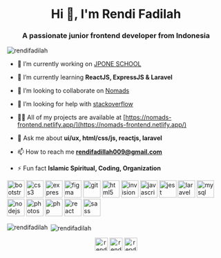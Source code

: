 <h1 align="center">Hi 👋, I'm Rendi Fadilah</h1>
<h3 align="center">A passionate junior frontend developer from Indonesia</h3>

<p align="left"> <img src="https://komarev.com/ghpvc/?username=rendifadilah" alt="rendifadilah" /> </p>

- 🔭 I’m currently working on [JPONE SCHOOL](comingsoon)

- 🌱 I’m currently learning **ReactJS, ExpressJS & Laravel**

- 👯 I’m looking to collaborate on [Nomads](https://nomads-frontend.netlify.app/)

- 🤝 I’m looking for help with [stackoverflow](https://stackoverflow.com/)

- 👨‍💻 All of my projects are available at [https://nomads-frontend.netlify.app/](https://nomads-frontend.netlify.app/)

- 💬 Ask me about **ui/ux, html/css/js, reactjs, laravel**

- 📫 How to reach me **rendifadillah009@gmail.com**

- ⚡ Fun fact **Islamic Spiritual, Coding, Organization**

<p align="left"><img src="https://devicons.github.io/devicon/devicon.git/icons/bootstrap/bootstrap-plain.svg" alt="bootstrap" width="40" height="40"/> <img src="https://devicons.github.io/devicon/devicon.git/icons/css3/css3-original-wordmark.svg" alt="css3" width="40" height="40"/> <img src="https://devicons.github.io/devicon/devicon.git/icons/express/express-original-wordmark.svg" alt="express" width="40" height="40"/> <img src="https://www.vectorlogo.zone/logos/figma/figma-icon.svg" alt="figma" width="40" height="40"/> <img src="https://www.vectorlogo.zone/logos/git-scm/git-scm-icon.svg" alt="git" width="40" height="40"/> <img src="https://devicons.github.io/devicon/devicon.git/icons/html5/html5-original-wordmark.svg" alt="html5" width="40" height="40"/> <img src="https://www.vectorlogo.zone/logos/invisionapp/invisionapp-icon.svg" alt="invision" width="40" height="40"/> <img src="https://devicons.github.io/devicon/devicon.git/icons/javascript/javascript-original.svg" alt="javascript" width="40" height="40"/> <img src="https://www.vectorlogo.zone/logos/jestjsio/jestjsio-icon.svg" alt="jest" width="40" height="40"/> <img src="https://devicons.github.io/devicon/devicon.git/icons/laravel/laravel-plain-wordmark.svg" alt="laravel" width="40" height="40"/> <img src="https://devicons.github.io/devicon/devicon.git/icons/mysql/mysql-original-wordmark.svg" alt="mysql" width="40" height="40"/> <img src="https://devicons.github.io/devicon/devicon.git/icons/nodejs/nodejs-original-wordmark.svg" alt="nodejs" width="40" height="40"/> <img src="https://devicons.github.io/devicon/devicon.git/icons/photoshop/photoshop-plain.svg" alt="photoshop" width="40" height="40"/> <img src="https://devicons.github.io/devicon/devicon.git/icons/php/php-original.svg" alt="php" width="40" height="40"/> <img src="https://devicons.github.io/devicon/devicon.git/icons/react/react-original-wordmark.svg" alt="react" width="40" height="40"/> <img src="https://devicons.github.io/devicon/devicon.git/icons/sass/sass-original.svg" alt="sass" width="40" height="40"/></p>

<p><img align="left" src="https://github-readme-stats.vercel.app/api/top-langs/?username=rendifadilah&layout=compact&hide=html" alt="rendifadilah" /></p>

<p>&nbsp;<img align="center" src="https://github-readme-stats.vercel.app/api?username=rendifadilah&show_icons=true" alt="rendifadilah" /></p>

<p align="center">
<a href="https://linkedin.com/in/rendi-fadilah-289462191" target="blank"><img align="center" src="https://cdn.jsdelivr.net/npm/simple-icons@3.0.1/icons/linkedin.svg" alt="rendi-fadilah-289462191" height="30" width="30" /></a>
<a href="https://fb.com/rendi.fadillah.39" target="blank"><img align="center" src="https://cdn.jsdelivr.net/npm/simple-icons@3.0.1/icons/facebook.svg" alt="rendi.fadillah.39" height="30" width="30" /></a>
<a href="https://instagram.com/rendifdl05" target="blank"><img align="center" src="https://cdn.jsdelivr.net/npm/simple-icons@3.0.1/icons/instagram.svg" alt="rendifdl05" height="30" width="30" /></a>
</p>
